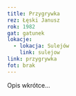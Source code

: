 ```yaml
---
title: Przygrywka
rez: Łęski Janusz
rok: 1982
gat: gatunek
lokacje:
  - lokacja: Sulejów
    link: sulejow
link: przygrywka
fot: brak
---
```

Opis wkrótce…